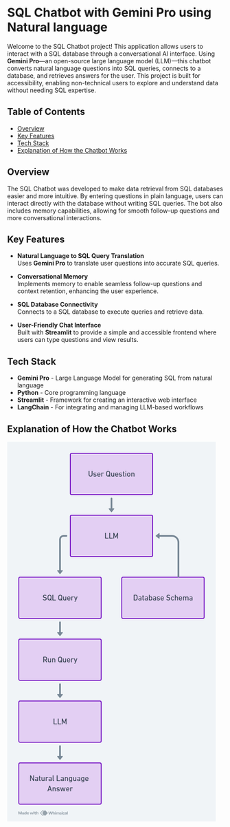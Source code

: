 # SQL Chatbot with Gemini Pro using Natural language

Welcome to the SQL Chatbot project! This application allows users to interact with a SQL database through a conversational AI interface. Using **Gemini Pro**—an open-source large language model (LLM)—this chatbot converts natural language questions into SQL queries, connects to a database, and retrieves answers for the user. This project is built for accessibility, enabling non-technical users to explore and understand data without needing SQL expertise.

## Table of Contents
- [Overview](#overview)
- [Key Features](#key-features)
- [Tech Stack](#tech-stack)
- [Explanation of How the Chatbot Works](#Explanation-of-How-the-Chatbot-Works)


## Overview
The SQL Chatbot was developed to make data retrieval from SQL databases easier and more intuitive. By entering questions in plain language, users can interact directly with the database without writing SQL queries. The bot also includes memory capabilities, allowing for smooth follow-up questions and more conversational interactions.

## Key Features
- **Natural Language to SQL Query Translation**  
   Uses **Gemini Pro** to translate user questions into accurate SQL queries.
  
- **Conversational Memory**  
   Implements memory to enable seamless follow-up questions and context retention, enhancing the user experience.

- **SQL Database Connectivity**  
   Connects to a SQL database to execute queries and retrieve data.

- **User-Friendly Chat Interface**  
   Built with **Streamlit** to provide a simple and accessible frontend where users can type questions and view results.

## Tech Stack
- **Gemini Pro** - Large Language Model for generating SQL from natural language
- **Python** - Core programming language
- **Streamlit** - Framework for creating an interactive web interface
- **LangChain** - For integrating and managing LLM-based workflows

## Explanation of How the Chatbot Works

![Chatbot Interface](SQL_Chain_Process.png)

